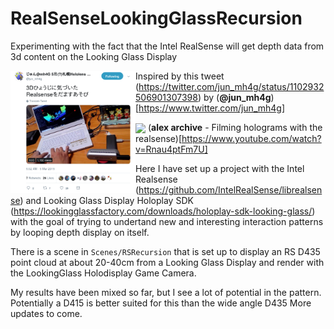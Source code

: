 # RealSenseLookingGlassRecursion
Experimenting with the fact that the Intel RealSense will get depth data from 3d content on the Looking Glass Display

<a href="https://twitter.com/jun_mh4g/status/1102932506901307398"><img src="Docs/Images/tweet.png" align="left" width="200px" ></a>
Inspired by this tweet (https://twitter.com/jun_mh4g/status/1102932506901307398) by (**@jun_mh4g**)[https://www.twitter.com/jun_mh4g]

<a href="https://www.youtube.com/watch?v=Rnau4ptFm7U"><img src="Docs/Images/Filming_holograms_with_the_realsense.gif" align="Center" width="400px" ></a>
(**alex archive** - Filming holograms with the realsense)[https://www.youtube.com/watch?v=Rnau4ptFm7U]


Here I have set up a project with the Intel Realsense (https://github.com/IntelRealSense/librealsense) and Looking Glass Display Holoplay SDK (https://lookingglassfactory.com/downloads/holoplay-sdk-looking-glass/)
with the goal of trying to undertand new and interesting interaction patterns by looping depth display on itself. 

There is a scene in `Scenes/RSRecursion` that is set up to display an RS D435 point cloud at about 20-40cm from a Looking Glass Display and render with the LookingGlass Holodisplay Game Camera.

My results have been mixed so far, but I see a lot of potential in the pattern. Potentially a D415 is better suited for this 
than the wide angle D435 More updates to come.
